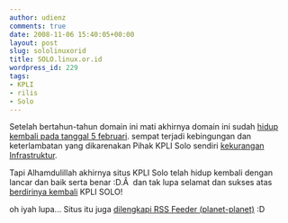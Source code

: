 ```yaml
---
author: udienz
comments: true
date: 2008-11-06 15:40:05+00:00
layout: post
slug: sololinuxorid
title: SOLO.linux.or.id
wordpress_id: 229
tags:
- KPLI
- rilis
- Solo
---
```


Setelah bertahun-tahun domain ini mati akhirnya domain ini sudah [hidup kembali pada tanggal 5 februari](http://solo.linux.or.id/2008/11/hello-world). sempat terjadi kebingungan dan keterlambatan yang dikarenakan Pihak KPLI Solo sendiri [kekurangan Infrastruktur](http://groups.google.com/group/GOS-EltrUMS/browse_thread/thread/81df67bca64e3631#).

Tapi Alhamdulillah akhirnya situs KPLI Solo telah hidup kembali dengan lancar dan baik serta benar :D.Â  dan tak lupa selamat dan sukses atas [berdirinya kembali](http://groups.google.com/group/GOS-EltrUMS/browse_thread/thread/f5eb86cfe471c975/2b6ee54e39bcfa84#2b6ee54e39bcfa84) KPLI SOLO!

oh iyah lupa... Situs itu juga [dilengkapi RSS Feeder (planet-planet)](http://solo.linux.or.id/planet) :D
